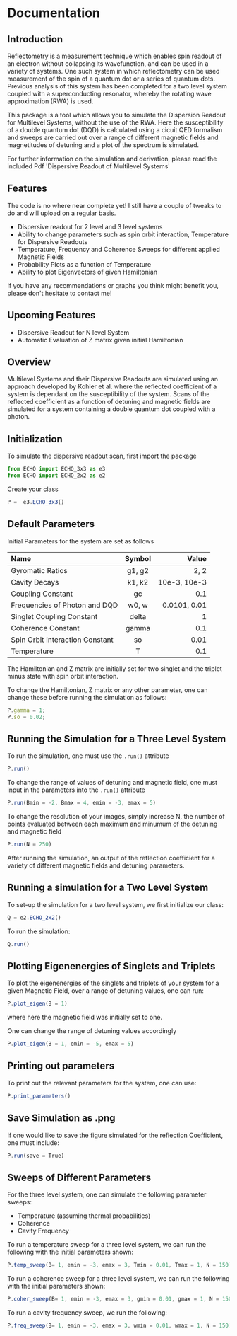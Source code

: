 # Documentation

## Introduction

Reflectometry is a measurement technique which enables spin readout of an electron without collapsing its wavefunction, and can be used in a variety of systems. One such system in which reflectometry can be used measurement of the spin of a quantum dot or a series of quantum dots. Previous analysis of this system has been completed for a two level system coupled with a superconducting resonator, whereby the rotating wave approximation (RWA) is used. 

This package is a tool which allows you to simulate the Dispersion Readout for Multilevel Systems, without the use of the RWA. Here the susceptibility of a double quantum dot (DQD) is calculated using  a cicuit QED formalism and sweeps are carried out over a range of different magnetic fields and magnetitudes of detuning and a plot of the spectrum is simulated.

For further information on the simulation and derivation, please read the included Pdf 'Dispersive Readout of Multilevel Systems'

## Features

The code is no where near complete yet! I still have a couple of tweaks to do and will upload on a regular basis. 

- Dispersive readout for 2 level and 3 level systems
- Ability to change parameters such as spin orbit interaction, Temperature for Dispersive Readouts
- Temperature, Frequency and Coherence Sweeps for different applied Magnetic Fields
- Probability Plots as a function of Temperature
- Ability to plot Eigenvectors of given Hamiltonian

If you have any recommendations or graphs you think might benefit you, please don't hesitate to contact me! 

## Upcoming Features
- Dispersive Readout for N level System 
- Automatic Evaluation of Z matrix given initial Hamiltonian

## Overview

Multilevel Systems and their Dispersive Readouts are simulated using an approach developed by Kohler et al. where the reflected coefficient of a system is dependant on the susceptibility of the system. Scans of the reflected coefficient as a function of detuning and magnetic fields are simulated for a system containing a double quantum dot coupled with a photon. 

## Initialization 

To simulate the dispersive readout scan, first import the package

```javascript
from ECHO import ECHO_3x3 as e3
from ECHO import ECHO_2x2 as e2
```

Create your class

```javascript
P =  e3.ECHO_3x3()
```

## Default Parameters

Initial Parameters for the system are set as follows 

| Name      | Symbol   | Value  |
| :------------- | :----------: | -----------: |
|  Gyromatic Ratios | g1, g2   | 2, 2    |
|  Cavity Decays | k1, k2   | 10e-3, 10e-3    |
|  Coupling Constant | gc   | 0.1    |
|  Frequencies of Photon and DQD | w0, w   | 0.0101, 0.01    |
| Singlet Coupling Constant | delta | 1  |
| Coherence Constant | gamma | 0.1 |
| Spin Orbit Interaction Constant | so | 0.01 |
| Temperature| T | 0.1 |

The Hamiltonian and Z matrix are initially set for two singlet and the triplet minus state with spin orbit interaction.

To change the Hamiltonian, Z matrix or any other parameter, one can change these before running the simulation as follows:

```javascript
P.gamma = 1;
P.so = 0.02;
```

## Running the Simulation for a Three Level System 

To run the simulation, one must use the `.run()` attribute

```javascript
P.run()
```
To change the range of values of detuning and magnetic field, one must input in the parameters into the `.run()` attribute

```javascript
P.run(Bmin = -2, Bmax = 4, emin = -3, emax = 5)
```

To change the resolution of your images, simply increase N, the number of points evaluated between each maximum and minumum of the detuning and magnetic field

```javascript
P.run(N = 250)
```
After running the simulation, an output of the reflection coefficient for a variety of different magnetic fields and detuning parameters.

## Running a simulation for a Two Level System 

To set-up the simulation for a two level system, we first initialize our class: 

```javascript
Q = e2.ECHO_2x2()
```
To run the simulation:

```javascript
Q.run()
```

## Plotting Eigenenergies of Singlets and Triplets 

To plot the eigenenergies of the singlets and triplets of your system for a given Magnetic Field, over a range of detuning values, one can run:

```javascript
P.plot_eigen(B = 1)
```

where here the magnetic field was initially set to one. 

One can change the range of detuning values accordingly

```javascript
P.plot_eigen(B = 1, emin = -5, emax = 5)
```

## Printing out parameters

To print out the relevant parameters for the system, one can use:

```javascript
P.print_parameters()
```

## Save Simulation as .png

If one would like to save the figure simulated for the reflection Coefficient, one must include:

```javascript
P.run(save = True)
```

## Sweeps of Different Parameters

For the three level system, one can simulate the following parameter sweeps:
- Temperature (assuming thermal probabilities)
- Coherence
- Cavity Frequency

To run a temperature sweep for a three level system, we can run the following with the initial parameters shown:

```javascript
P.temp_sweep(B= 1, emin = -3, emax = 3, Tmin = 0.01, Tmax = 1, N = 150)
```

To run a coherence sweep for a three level system, we can run the following with the initial parameters shown: 

```javascript
P.coher_sweep(B= 1, emin = -3, emax = 3, gmin = 0.01, gmax = 1, N = 150)
```

To run a cavity frequency sweep, we run the following: 

```javascript
P.freq_sweep(B= 1, emin = -3, emax = 3, wmin = 0.01, wmax = 1, N = 150)
```




